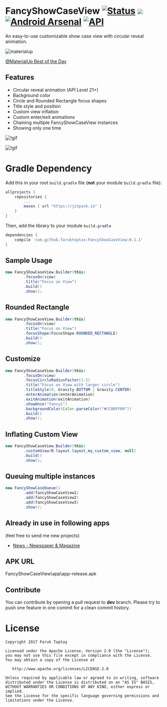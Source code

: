 # FancyShowCaseView [![Status](https://travis-ci.org/faruktoptas/FancyShowCaseView.svg?branch=master)](https://travis-ci.org/faruktoptas/FancyShowCaseView) [![](https://jitpack.io/v/faruktoptas/FancyShowCaseView.svg)](https://jitpack.io/#faruktoptas/FancyShowCaseView)  [![Android Arsenal](https://img.shields.io/badge/Android%20Arsenal-FancyShowCaseView-brightgreen.svg?style=flat)](https://android-arsenal.com/details/1/5440) [![API](https://img.shields.io/badge/API-10%2B-blue.svg?style=flat)](https://android-arsenal.com/api?level=10)
An easy-to-use customizable show case view with circular reveal animation.

![materialup](https://cloud.githubusercontent.com/assets/1595227/24761426/f80dbc64-1af3-11e7-9c99-bca3dd836a8e.png)

[@MaterialUp Best of the Day](https://material.uplabs.com/posts/fancyshowcaseview)

## Features
- Circular reveal animation (API Level 21+)
- Background color
- Circle and Rounded Rectangle focus shapes
- Title style and position 
- Custom view inflation
- Custom enter/exit animations
- Chaining multiple FancyShowCaseView instances
- Showing only one time

![!gif](https://cloud.githubusercontent.com/assets/1595227/24331187/ad143b80-1237-11e7-919c-36111c1ce559.gif)

![!gif](https://cloud.githubusercontent.com/assets/1595227/24331189/afec8d9e-1237-11e7-986d-0ab7c44db7c7.gif)

# Gradle Dependency

Add this in your root `build.gradle` file (**not** your module `build.gradle` file):

```gradle
allprojects {
	repositories {
		...
		maven { url "https://jitpack.io" }
	}
}
```

Then, add the library to your module `build.gradle`
```gradle
dependencies {
    compile 'com.github.faruktoptas:FancyShowCaseView:0.1.1'
}
```

## Sample Usage
```java
new FancyShowCaseView.Builder(this)
        .focusOn(view)
        .title("Focus on View")
        .build()
        .show();
```
## Rounded Rectangle
```java
new FancyShowCaseView.Builder(this)
        .focusOn(view)
        .title("Focus on View")
        .focusShape(FocusShape.ROUNDED_RECTANGLE)
        .build()
        .show();
```
## Customize
```java
new FancyShowCaseView.Builder(this)
        .focusOn(view)
        .focusCircleRadiusFactor(1.5)
        .title("Focus on View with larger circle")
        .titleStyle(0, Gravity.BOTTOM | Gravity.CENTER)
        .enterAnimation(enterAnimation)
        .exitAnimation(exitAnimation)
        .showOnce("fancy1")
        .backgroundColor(Color.parseColor("#CC00FF00"))
        .build()
        .show();
```
## Inflating Custom View
```java
new FancyShowCaseView.Builder(this)
        .customView(R.layout.layout_my_custom_view, null)
        .build()
        .show();
```
## Queuing multiple instances
```java
new FancyShowCaseQueue()
	    .add(fancyShowCaseView1)
	    .add(fancyShowCaseView2)
	    .add(fancyShowCaseView3)
	    .show();
```
## Already in use in following apps
(feel free to send me new projects)
* [News - Newspaper & Magazine](https://play.google.com/store/apps/details?id=com.moblino.countrynews)

## APK URL
FancyShowCaseView\app\app-release.apk

## Contribute
You can contribute by opening a pull request to **dev** branch.
Please try to push one feature in one commit for a clean commit history.

License
=======

    Copyright 2017 Faruk Toptaş

    Licensed under the Apache License, Version 2.0 (the "License");
    you may not use this file except in compliance with the License.
    You may obtain a copy of the License at

       http://www.apache.org/licenses/LICENSE-2.0

    Unless required by applicable law or agreed to in writing, software
    distributed under the License is distributed on an "AS IS" BASIS,
    WITHOUT WARRANTIES OR CONDITIONS OF ANY KIND, either express or implied.
    See the License for the specific language governing permissions and
    limitations under the License.

